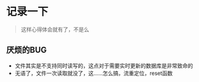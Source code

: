 # 记录一下
> 这样心得体会就有了，不是么

## 厌烦的BUG

- 文件其实是不支持同时读写的，这点对于需要实时更新的数据库是非常致命的
- 无语了，文件一次读取就没了，这......怎么搞，流重定位，reset函数